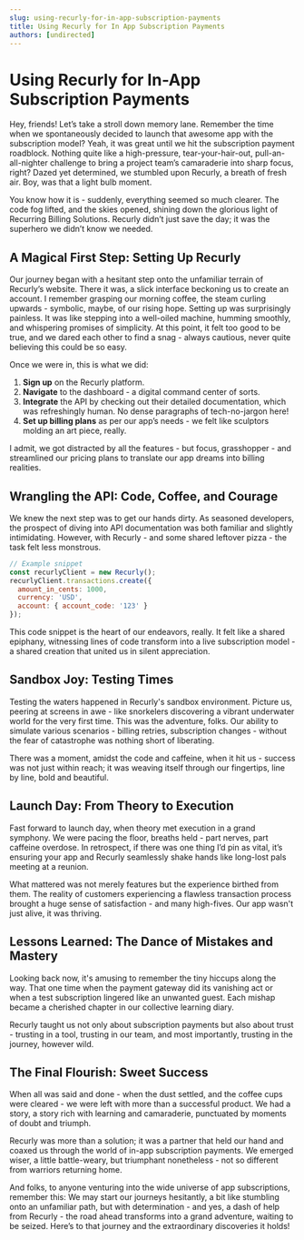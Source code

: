```yaml
---
slug: using-recurly-for-in-app-subscription-payments
title: Using Recurly for In App Subscription Payments
authors: [undirected]
---
```



# Using Recurly for In-App Subscription Payments

Hey, friends! Let’s take a stroll down memory lane. Remember the time when we spontaneously decided to launch that awesome app with the subscription model? Yeah, it was great until we hit the subscription payment roadblock. Nothing quite like a high-pressure, tear-your-hair-out, pull-an-all-nighter challenge to bring a project team’s camaraderie into sharp focus, right? Dazed yet determined, we stumbled upon Recurly, a breath of fresh air. Boy, was that a light bulb moment.

You know how it is - suddenly, everything seemed so much clearer. The code fog lifted, and the skies opened, shining down the glorious light of Recurring Billing Solutions. Recurly didn’t just save the day; it was the superhero we didn’t know we needed.

## A Magical First Step: Setting Up Recurly

Our journey began with a hesitant step onto the unfamiliar terrain of Recurly’s website. There it was, a slick interface beckoning us to create an account. I remember grasping our morning coffee, the steam curling upwards - symbolic, maybe, of our rising hope. Setting up was surprisingly painless. It was like stepping into a well-oiled machine, humming smoothly, and whispering promises of simplicity. At this point, it felt too good to be true, and we dared each other to find a snag - always cautious, never quite believing this could be so easy.

Once we were in, this is what we did:
1. **Sign up** on the Recurly platform.
2. **Navigate** to the dashboard - a digital command center of sorts.
3. **Integrate** the API by checking out their detailed documentation, which was refreshingly human. No dense paragraphs of tech-no-jargon here!
4. **Set up billing plans** as per our app’s needs - we felt like sculptors molding an art piece, really.
   
I admit, we got distracted by all the features - but focus, grasshopper - and streamlined our pricing plans to translate our app dreams into billing realities.

## Wrangling the API: Code, Coffee, and Courage

We knew the next step was to get our hands dirty. As seasoned developers, the prospect of diving into API documentation was both familiar and slightly intimidating. However, with Recurly - and some shared leftover pizza - the task felt less monstrous.

```javascript
// Example snippet
const recurlyClient = new Recurly();
recurlyClient.transactions.create({
  amount_in_cents: 1000,
  currency: 'USD',
  account: { account_code: '123' }
});
```

This code snippet is the heart of our endeavors, really. It felt like a shared epiphany, witnessing lines of code transform into a live subscription model - a shared creation that united us in silent appreciation.

## Sandbox Joy: Testing Times

Testing the waters happened in Recurly's sandbox environment. Picture us, peering at screens in awe - like snorkelers discovering a vibrant underwater world for the very first time. This was the adventure, folks. Our ability to simulate various scenarios - billing retries, subscription changes - without the fear of catastrophe was nothing short of liberating.

There was a moment, amidst the code and caffeine, when it hit us - success was not just within reach; it was weaving itself through our fingertips, line by line, bold and beautiful.

## Launch Day: From Theory to Execution 

Fast forward to launch day, when theory met execution in a grand symphony. We were pacing the floor, breaths held - part nerves, part caffeine overdose. In retrospect, if there was one thing I’d pin as vital, it’s ensuring your app and Recurly seamlessly shake hands like long-lost pals meeting at a reunion.

What mattered was not merely features but the experience birthed from them. The reality of customers experiencing a flawless transaction process brought a huge sense of satisfaction - and many high-fives. Our app wasn't just alive, it was thriving.

## Lessons Learned: The Dance of Mistakes and Mastery

Looking back now, it's amusing to remember the tiny hiccups along the way. That one time when the payment gateway did its vanishing act or when a test subscription lingered like an unwanted guest. Each mishap became a cherished chapter in our collective learning diary.

Recurly taught us not only about subscription payments but also about trust - trusting in a tool, trusting in our team, and most importantly, trusting in the journey, however wild.

## The Final Flourish: Sweet Success

When all was said and done - when the dust settled, and the coffee cups were cleared - we were left with more than a successful product. We had a story, a story rich with learning and camaraderie, punctuated by moments of doubt and triumph.

Recurly was more than a solution; it was a partner that held our hand and coaxed us through the world of in-app subscription payments. We emerged wiser, a little battle-weary, but triumphant nonetheless - not so different from warriors returning home.

And folks, to anyone venturing into the wide universe of app subscriptions, remember this: We may start our journeys hesitantly, a bit like stumbling onto an unfamiliar path, but with determination - and yes, a dash of help from Recurly - the road ahead transforms into a grand adventure, waiting to be seized. Here’s to that journey and the extraordinary discoveries it holds!